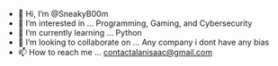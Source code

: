 - 👋 Hi, I’m @SneakyB00m
- 👀 I’m interested in ... Programming, Gaming, and Cybersecurity
- 🌱 I’m currently learning ... Python
- 💞️ I’m looking to collaborate on ... Any company i dont have any bias
- 📫 How to reach me ... contactalanisaac@gmail.com

<!---
SneakyB00m/SneakyB00m is a ✨ special ✨ repository because its `README.md` (this file) appears on your GitHub profile.
You can click the Preview link to take a look at your changes.
--->
